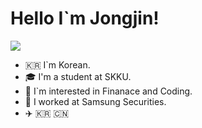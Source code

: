 <h1> Hello I`m Jongjin! 
<!--   <img src = "https://raw.githubusercontent.com/MartinHeinz/MartinHeinz/master/wave.gif" width = 30px> -->
</h1>
<p align='center'>
</p>

<p>
  <a href="https://github.com/DenverCoder1/readme-typing-svg"><img src="https://readme-typing-svg.herokuapp.com?&font=IBM+Plex+Sans&color=abcdef&size=20&lines=Welcome+to+my+GitHub+Profile!;I+studied+Finance+and+Coding!;" /></a>
</p>

- 🇰🇷 I`m Korean.
- 🎓 I'm a student at SKKU.
- 💬 I`m interested in Finanace and Coding.
- 💼 I worked at Samsung Securities.
- ✈️ 🇰🇷 🇨🇳

<!--           
<h2> Experienced Skills <img src = "https://media2.giphy.com/media/QssGEmpkyEOhBCb7e1/giphy.gif?cid=ecf05e47a0n3gi1bfqntqmob8g9aid1oyj2wr3ds3mg700bl&rid=giphy.gif" width = 32px> </h2>
 -->
<!-- 
<h3>Finance</h3>
  <p>
    <img alt="Python" src="https://img.shields.io/badge/Python-3776AB?style=for-the-badge&logo=python&logoColor=white">
    <img alt="Pandas" src="https://img.shields.io/badge/Pandas-2C2D72?style=for-the-badge&logo=pandas&logoColor=white">
    <img alt="Numpy" src="https://img.shields.io/badge/Numpy-777BB4?style=for-the-badge&logo=numpy&logoColor=white">
    <img alt="Matplotlib" src="https://img.shields.io/badge/matplotlib-239120?style=for-the-badge&logo=plotly&logoColor=white">
    <img alt="Scikit" src="https://img.shields.io/badge/scikit_learn-F7931E?style=for-the-badge&logo=scikit-learn&logoColor=white">
    <img alt="Selenium" src="https://img.shields.io/badge/Selenium-43B02A?style=for-the-badge&logo=Selenium&logoColor=white">
    <img alt="QuantLib" src="https://img.shields.io/badge/Quantlib-000000?style=for-the-badge&logo=Quantcast&logoColor=white">
    <img alt="Microsoft Excel" src="https://img.shields.io/badge/microsoft%20excel-217346?style=for-the-badge&logo=microsoft%20excel&logoColor=white">
    <img alt="Bitcoin" src="https://img.shields.io/badge/bitcoin-F7931A?style=for-the-badge&logo=bitcoin&logoColor=white">
  </p>
  
<h3>Machine Learning</h3>
  <p>
    <img alt="TensorFlow" src="https://img.shields.io/badge/tensorflow-FF6F00?style=for-the-badge&logo=tensorflow&logoColor=white">
    <img alt="Keras" src="https://img.shields.io/badge/Keras-D00000?style=for-the-badge&logo=Keras&logoColor=white">
    <img alt="OpenCV" src="https://img.shields.io/badge/OpenCV-27338e?style=for-the-badge&logo=OpenCV&logoColor=white">
  </p>
  
<h3>Web</h3>
  <p>
    <img alt="HTML5" src="https://img.shields.io/badge/html5-E34F26?style=for-the-badge&logo=html5&logoColor=white">
    <img alt="CSS3" src="https://img.shields.io/badge/css3-1572B6?style=for-the-badge&logo=css3&logoColor=white">
    <img alt="JavaScript" src="https://img.shields.io/badge/javascript-F7DF1E?style=for-the-badge&logo=javascript&logoColor=white">
    <img alt="TypeScript" src="https://img.shields.io/badge/typescript-3178C6?style=for-the-badge&logo=typescript&logoColor=white">
    <img alt="Three.js" src="https://img.shields.io/badge/three.js-000000?style=for-the-badge&logo=three.js&logoColor=white">
    <img alt="D3.js" src="https://img.shields.io/badge/D3.js-F9A03C?style=for-the-badge&logo=d3.js&logoColor=white">
    <img alt="React" src="https://img.shields.io/badge/react-61DAFB?style=for-the-badge&logo=react&logoColor=white">
    <img alt="Node.js" src="https://img.shields.io/badge/Node.js-339933?style=for-the-badge&logo=node.js&logoColor=white">
    <img alt="NPM" src="https://img.shields.io/badge/npm-CB3837?style=for-the-badge&logo=npm&logoColor=white">
    <img alt="Jekyll" src="https://img.shields.io/badge/jekyll-CC0000?style=for-the-badge&logo=jekyll&logoColor=white">
    <img alt="Prettier" src="https://img.shields.io/badge/prettier-F7B93E?style=for-the-badge&logo=prettier&logoColor=white">
    <img alt="Django" src="https://img.shields.io/badge/django-092E20?style=for-the-badge&logo=django&logoColor=white">
    <img alt="MySQL" src="https://img.shields.io/badge/MySQL-4479A1?style=for-the-badge&logo=MySQL&logoColor=white">
  </p>
  
<h3>Quantum</h3>
  <p>
    <img alt="Qiskit" src="https://img.shields.io/badge/Qiskit-6929C4?style=for-the-badge&logo=Qiskit&logoColor=white">
    <img alt="Jupyter" src="https://img.shields.io/badge/Jupyter-F37626.svg?&style=for-the-badge&logo=Jupyter&logoColor=white">
  </p>
  
<h3>ETC</h3>
  <p>
    <img alt="C" src="https://img.shields.io/badge/c-A8B9CC?style=for-the-badge&logo=c&logoColor=white">
    <img alt="C++" src="https://img.shields.io/badge/C++-00599C?style=for-the-badge&logo=C++&logoColor=white">
    <img alt="Docker" src="https://img.shields.io/badge/Docker-2496ED?style=for-the-badge&logo=docker&logoColor=white">
    <img alt="Homebrew" src="https://img.shields.io/badge/homebrew-FBB040?style=for-the-badge&logo=homebrew&logoColor=white">
    <img alt="GitLab" src="https://img.shields.io/badge/gitlab-FCA121?style=for-the-badge&logo=gitlab&logoColor=white">
    <img alt="FontAwesome" src="https://img.shields.io/badge/font%20awesome-528DD7?style=for-the-badge&logo=font%20awesome&logoColor=white">
    <img alt="Simple Icons" src="https://img.shields.io/badge/simple%20icons-111111?style=for-the-badge&logo=simple%20icons&logoColor=white">
    <img alt="Visual Studio Code" src="https://img.shields.io/badge/visual%20studio%20code-007ACC?style=for-the-badge&logo=visual%20studio%20code&logoColor=white">
    <img alt="PyCharm" src="https://img.shields.io/badge/pycharm-000000?style=for-the-badge&logo=pycharm&logoColor=white">
    <img alt="Atom" src="https://img.shields.io/badge/atom-66595C?style=for-the-badge&logo=atom&logoColor=white">
    <img alt="Anaconda" src="https://img.shields.io/badge/anaconda-44A833?style=for-the-badge&logo=anaconda&logoColor=white">
    <img alt="Spyder IDE" src="https://img.shields.io/badge/Spyder%20IDE-FF0000?style=for-the-badge&logo=Spyder%20IDE&logoColor=white">
    <img alt="Adobe Photoshop" src="https://img.shields.io/badge/adobe%20photoshop-31A8FF?style=for-the-badge&logo=adobe%20photoshop&logoColor=white">
    <img alt="Microsoft Outlook" src="https://img.shields.io/badge/microsoft%20outlook-0078D4?style=for-the-badge&logo=microsoft%20outlook&logoColor=white">
    <img alt="AutoHotkey" src="https://img.shields.io/badge/autohotkey-334455?style=for-the-badge&logo=autohotkey&logoColor=white">
    <img alt="PyPI" src="https://img.shields.io/badge/pypi-3775A9?style=for-the-badge&logo=pypi&logoColor=white">
    <img alt="Xlwings" src="https://img.shields.io/badge/xlwings-217346?style=for-the-badge&logo=microsoft%20excel&logoColor=white">
  </p>
-->
<!-- 
#### ps.
- and i can`t remember extra skills now,,
- thanks to aastha12 / https://github.com/aastha12/aastha12
 -->
